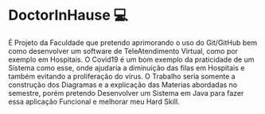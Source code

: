 # DoctorInHause 💻

 É Projeto da Faculdade que pretendo aprimorando o uso do Git/GitHub bem como desenvolver um software de TeleAtendimento Virtual, como por exemplo em Hospitais. O Covid19 é um bom exemplo da praticidade de um Sistema como esse, onde ajudaria a diminuição das filas em Hospitais e também evitando a proliferação do vírus.
 O Trabalho seria somente a construção dos Diagramas e a explicação das Materias abordadas no semestre, porém pretendo Desenvolver um Sistema em Java para fazer essa aplicação Funcional e melhorar meu Hard Skill. 
